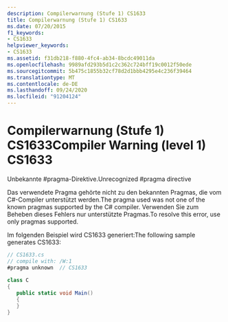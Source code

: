 ```yaml
---
description: Compilerwarnung (Stufe 1) CS1633
title: Compilerwarnung (Stufe 1) CS1633
ms.date: 07/20/2015
f1_keywords:
- CS1633
helpviewer_keywords:
- CS1633
ms.assetid: f31db218-f880-4fc4-ab34-8bcdc49011da
ms.openlocfilehash: 9989afd293b5d1c2c362c724bff19c0012f50ede
ms.sourcegitcommit: 5b475c1855b32cf78d2d1bbb4295e4c236f39464
ms.translationtype: MT
ms.contentlocale: de-DE
ms.lasthandoff: 09/24/2020
ms.locfileid: "91204124"
---
```

# <a name="compiler-warning-level-1-cs1633"></a><span data-ttu-id="ed631-103">Compilerwarnung (Stufe 1) CS1633</span><span class="sxs-lookup"><span data-stu-id="ed631-103">Compiler Warning (level 1) CS1633</span></span>

<span data-ttu-id="ed631-104">Unbekannte #pragma-Direktive.</span><span class="sxs-lookup"><span data-stu-id="ed631-104">Unrecognized #pragma directive</span></span>  
  
 <span data-ttu-id="ed631-105">Das verwendete Pragma gehörte nicht zu den bekannten Pragmas, die vom C#-Compiler unterstützt werden.</span><span class="sxs-lookup"><span data-stu-id="ed631-105">The pragma used was not one of the known pragmas supported by the C# compiler.</span></span> <span data-ttu-id="ed631-106">Verwenden Sie zum Beheben dieses Fehlers nur unterstützte Pragmas.</span><span class="sxs-lookup"><span data-stu-id="ed631-106">To resolve this error, use only pragmas supported.</span></span>  
  
 <span data-ttu-id="ed631-107">Im folgenden Beispiel wird CS1633 generiert:</span><span class="sxs-lookup"><span data-stu-id="ed631-107">The following sample generates CS1633:</span></span>  
  
```csharp  
// CS1633.cs  
// compile with: /W:1  
#pragma unknown  // CS1633  
  
class C  
{  
   public static void Main()  
   {  
   }  
}  
```
